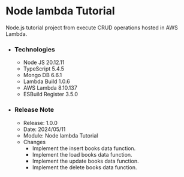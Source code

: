 # Node lambda Tutorial
Node.js tutorial project from execute CRUD operations hosted in AWS Lambda.

* ### Technologies

  * Node JS 20.12.11
  * TypeScript 5.4.5
  * Mongo DB 6.6.1
  * Lambda Build 1.0.6
  * AWS Lambda 8.10.137
  * ESBuild Register 3.5.0
  
* ### Release Note

  * Release: 1.0.0
  * Date: 2024/05/11
  * Module: Node lambda Tutorial
  * Changes
    * Implement the insert books data function.
    * Implement the load books data function.
    * Implement the update books data function.
    * Implement the delete books data function.
